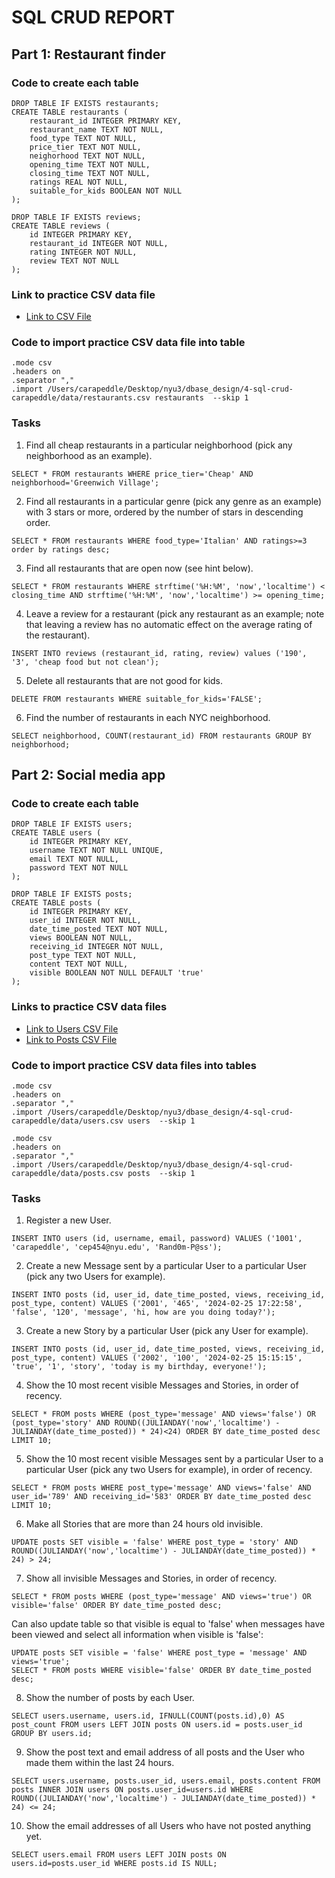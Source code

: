 # SQL CRUD REPORT

## Part 1: Restaurant finder
### Code to create each table
```
DROP TABLE IF EXISTS restaurants;
CREATE TABLE restaurants (
    restaurant_id INTEGER PRIMARY KEY,
    restaurant_name TEXT NOT NULL,
    food_type TEXT NOT NULL,
    price_tier TEXT NOT NULL,
    neighorhood TEXT NOT NULL,
    opening_time TEXT NOT NULL,
    closing_time TEXT NOT NULL,
    ratings REAL NOT NULL,
    suitable_for_kids BOOLEAN NOT NULL
);
```

```
DROP TABLE IF EXISTS reviews;
CREATE TABLE reviews (
    id INTEGER PRIMARY KEY,
    restaurant_id INTEGER NOT NULL,
    rating INTEGER NOT NULL,
    review TEXT NOT NULL
);
```
### Link to practice CSV data file
- [Link to CSV File](./data/restaurants.csv)

### Code to import practice CSV data file into table
```
.mode csv
.headers on
.separator ","
.import /Users/carapeddle/Desktop/nyu3/dbase_design/4-sql-crud-carapeddle/data/restaurants.csv restaurants  --skip 1
```

### Tasks
1. Find all cheap restaurants in a particular neighborhood (pick any neighborhood as an example).
```
SELECT * FROM restaurants WHERE price_tier='Cheap' AND neighborhood='Greenwich Village';
```
2. Find all restaurants in a particular genre (pick any genre as an example) with 3 stars or more, ordered by the number of stars in descending order.
```
SELECT * FROM restaurants WHERE food_type='Italian' AND ratings>=3 order by ratings desc;
```
3. Find all restaurants that are open now (see hint below).
```
SELECT * FROM restaurants WHERE strftime('%H:%M', 'now','localtime') < closing_time AND strftime('%H:%M', 'now','localtime') >= opening_time;
```
4. Leave a review for a restaurant (pick any restaurant as an example; note that leaving a review has no automatic effect on the average rating of the restaurant).
```
INSERT INTO reviews (restaurant_id, rating, review) values ('190', '3', 'cheap food but not clean');
```
5. Delete all restaurants that are not good for kids.
```
DELETE FROM restaurants WHERE suitable_for_kids='FALSE';
```
6. Find the number of restaurants in each NYC neighborhood.
```
SELECT neighborhood, COUNT(restaurant_id) FROM restaurants GROUP BY neighborhood;
```

## Part 2: Social media app
### Code to create each table
```
DROP TABLE IF EXISTS users;
CREATE TABLE users (
    id INTEGER PRIMARY KEY,
    username TEXT NOT NULL UNIQUE,
    email TEXT NOT NULL,
    password TEXT NOT NULL
);
```

```
DROP TABLE IF EXISTS posts;
CREATE TABLE posts (
    id INTEGER PRIMARY KEY,
    user_id INTEGER NOT NULL,
    date_time_posted TEXT NOT NULL,
    views BOOLEAN NOT NULL,
    receiving_id INTEGER NOT NULL,
    post_type TEXT NOT NULL,
    content TEXT NOT NULL,
    visible BOOLEAN NOT NULL DEFAULT 'true'
);
```
### Links to practice CSV data files
- [Link to Users CSV File](./data/users.csv)
- [Link to Posts CSV File](./data/posts.csv)

### Code to import practice CSV data files into tables
```
.mode csv
.headers on
.separator ","
.import /Users/carapeddle/Desktop/nyu3/dbase_design/4-sql-crud-carapeddle/data/users.csv users  --skip 1
```
```
.mode csv
.headers on
.separator ","
.import /Users/carapeddle/Desktop/nyu3/dbase_design/4-sql-crud-carapeddle/data/posts.csv posts  --skip 1
```

### Tasks
1. Register a new User.
```
INSERT INTO users (id, username, email, password) VALUES ('1001', 'carapeddle', 'cep454@nyu.edu', 'Rand0m-P@ss');
```
2. Create a new Message sent by a particular User to a particular User (pick any two Users for example).
```
INSERT INTO posts (id, user_id, date_time_posted, views, receiving_id, post_type, content) VALUES ('2001', '465', '2024-02-25 17:22:58', 'false', '120', 'message', 'hi, how are you doing today?');
```
3. Create a new Story by a particular User (pick any User for example).
```
INSERT INTO posts (id, user_id, date_time_posted, views, receiving_id, post_type, content) VALUES ('2002', '100', '2024-02-25 15:15:15', 'true', '1', 'story', 'today is my birthday, everyone!');
```
4. Show the 10 most recent visible Messages and Stories, in order of recency.
```
SELECT * FROM posts WHERE (post_type='message' AND views='false') OR (post_type='story' AND ROUND((JULIANDAY('now','localtime') - JULIANDAY(date_time_posted)) * 24)<24) ORDER BY date_time_posted desc LIMIT 10;
```
5. Show the 10 most recent visible Messages sent by a particular User to a particular User (pick any two Users for example), in order of recency.
```
SELECT * FROM posts WHERE post_type='message' AND views='false' AND user_id='789' AND receiving_id='583' ORDER BY date_time_posted desc LIMIT 10;
```
6. Make all Stories that are more than 24 hours old invisible.
```
UPDATE posts SET visible = 'false' WHERE post_type = 'story' AND ROUND((JULIANDAY('now','localtime') - JULIANDAY(date_time_posted)) * 24) > 24;
```
7. Show all invisible Messages and Stories, in order of recency.
```
SELECT * FROM posts WHERE (post_type='message' AND views='true') OR visible='false' ORDER BY date_time_posted desc;
```
Can also update table so that visible is equal to 'false' when messages have been viewed and select all information when visible is 'false':
```
UPDATE posts SET visible = 'false' WHERE post_type = 'message' AND views='true';
SELECT * FROM posts WHERE visible='false' ORDER BY date_time_posted desc;
```
8. Show the number of posts by each User.
```
SELECT users.username, users.id, IFNULL(COUNT(posts.id),0) AS post_count FROM users LEFT JOIN posts ON users.id = posts.user_id GROUP BY users.id;
```
9. Show the post text and email address of all posts and the User who made them within the last 24 hours.
```
SELECT users.username, posts.user_id, users.email, posts.content FROM posts INNER JOIN users ON posts.user_id=users.id WHERE ROUND((JULIANDAY('now','localtime') - JULIANDAY(date_time_posted)) * 24) <= 24;
```
10. Show the email addresses of all Users who have not posted anything yet.
```
SELECT users.email FROM users LEFT JOIN posts ON users.id=posts.user_id WHERE posts.id IS NULL;
```